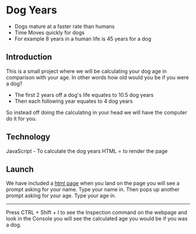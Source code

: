 # Dog Years

- Dogs mature at a faster rate than humans
- Time Moves quickly for dogs
- For example 8 years in a human life is 45 years for a dog

## Introduction

This is a small project where we will be calculating your dog age in comparison with your age. In other words how old would you be if you were a dog?

- The first 2 years off a dog's life equates to 10.5 dog years
- Then each following year equates to 4 dog years

So instead off doing the calculating in your head we will have the computer do it for you.

## Technology

JavaScript - To calculate the dog years
HTML = to render the page

## Launch

We have included a [html page](https://customhaven.github.io/dog-years/) when you land on the page you will see a prompt asking for your name. Type your name in. Then pops up another prompt asking for your age. Type your age in.

---

Press CTRL + Shift + I to see the Inspection command on the webpage and look in the Console you will see the calculated age you would be if you was a dog.
